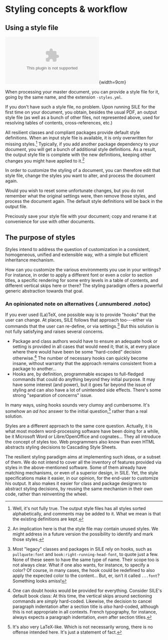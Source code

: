 # Styling concepts & workflow

## Using a style file

![The resilient styling workflow.](manual-styling/workflow.dot){width=9cm}

When processing your master document, you can provide a style file for it,
going by the same name, and the extension `-styles.yml`.

If you don't have such a style file, no problem. Upon running SILE
for the first time on your document, you obtain, besides the usual PDF,
an output style file (as well as a bunch of other files, not represented
above, used for resolving tables of contents, cross-references, etc.)

All resilient classes and compliant packages provide default style
definitions. When an input style file is available, it is only
overwritten for missing styles.[^basics-overwrite-styles]
Typically, if you add another package dependency to your document,
you will get a bunch of additional style definitions. As a result,
the output style file is complete with the new definitions, keeping
other changes you might have applied to it.[^basics-unused-styles]

In order to customize the styling of a document, you can therefore
edit that style file, change the styles you want to alter,
and process the document again.

Would you wish to reset some unfortunate changes,
but you do not remember what the original settings were,
then remove those styles, and process the document again.
The default style definitions will be back in the output file.

Preciously save your style file with your document; copy and
rename it at convenience for use with other documents.

[^basics-overwrite-styles]: Well, it's not fully true. The
output style files has all styles sorted alphabetically,
and comments may be added to it. What we mean is that
the existing definitions are kept.

[^basics-unused-styles]: An implication here is that the style
file may contain unused styles. We might address in a future
version the possibility to identify and mark those styles.

## The purpose of styles

Styles intend to address the question of customization in a consistent, homogeneous,
unified and extensible way, with a simple but efficient inheritance mechanism.

How can you customize the various environments you use in your writings?
For instance, in order to apply a different font or even a color to section
titles, a specific rendering for some entry levels in a table of contents,
and different vertical skips here or there?
The styling paradigm offers a powerful generic abstraction towards that
goal.

### An opinionated note on alternatives {.unnumbered .notoc}

If you ever used (La)TeX, one possible way is to provide "hooks" that the user
can change. At places, SILE follows that approach too---either via commands that
the user can re-define, or via settings.[^styles-vs-hooks]
But this solution is not fully satisfying and raises several concerns.

 - Package and class authors would have to ensure an adequate hook or setting
   is provided in all cases that would need it; that is, at every place where
   there would have been be some "hard-coded" decision otherwise.[^styles-hard-coded]
   The number of necessary hooks can quickly become insane, without warranty
   that the approach remains consistent from a package to another...
 - Hooks are, by definition, programmable escapes to full-fledged commands
   that could do anything beyond they initial purpose. It may have some interest
   (and power), but it goes far beyond the issue of styling and can also have a
   lot of unintended side effects. There's some strong "separation of concerns"
   issue.

In many ways, using hooks sounds very clumsy and cumbersome. It's somehow
an _ad hoc_ answer to the initial question,[^styles-hook-latex] rather
than a real solution.

Styles are a different approach to the same core question.
Actually, it is what most modern word-processing software have been doing
for a while, be it Microsoft Word or Libre/OpenOffice and cognates...
They all introduce the concept of styles too. Web programmers also know
than even HTML abstracts styling decisions to Cascading Style Sheets.

The resilient styling paradigm aims at implementing such ideas, or a subset
of them. We do not intend to cover all the inventory of features provided
via styles in the above-mentioned software.
Some of them already have matching mechanisms, or even of a superior
design, in SILE. Yet, the style specifications make it easier, in our
opinion, for the end-user to customize his output. It also makes it
easier for class and package designers to abstract styling decisions,
by reusing the same mechanism in their own code, rather than reinventing
the wheel.

[^styles-vs-hooks]: Most "legacy" classes and packages in SILE rely on hooks,
such as `pullquote:font` and `book:right-running-head-font`, to quote just a few.
None of these seem to have the same type of name. Their scope too is not always
clear. What if one also wants, for instance, to specify a color? Of course,
in many cases, the hook could be redefined to also apply the expected color
to the content... But, er, isn’t it called `...font`? Something looks amiss!

[^styles-hard-coded]: One can doubt hooks would be provided for everything.
Consider SILE's default book class: At this time, the vertical skips around
sectioning commands are _simply_ hard-coded. Likewise, the decision to cancel
paragraph indentation after a section title is _also_ hard-coded, although
this is not appropriate in all contexts. French typography, for instance,
always expects a paragraph indentation, _even_ after section titles.

[^styles-hook-latex]: It's also very LaTeX-like. Which is not necessarily
wrong, there is no offense intended here. It's just a statement of fact.

